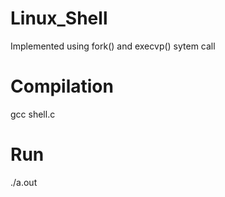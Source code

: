 # Linux_Shell

Implemented using fork() and execvp() sytem call 

# Compilation
gcc shell.c

# Run
./a.out


